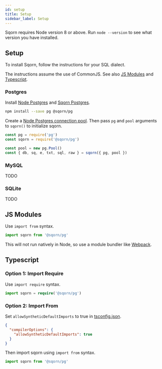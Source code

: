 ```yaml
---
id: setup
title: Setup
sidebar_label: Setup
---
```


Sqorn requires Node version 8 or above. Run `node --version` to see what version you have installed.

## Setup

To install Sqorn, follow the instructions for your SQL dialect.

The instructions assume the use of CommonJS. See also [JS Modules](#js-modules) and [Typescript](#typescript).

 <!-- For additional options, refer to [Configuration](configuration). -->

### Postgres

Install [Node Postgres](https://www.npmjs.com/package/pg) and [Sqorn Postgres](https://www.npmjs.com/package/@sqorn/pg).

```sh
npm install --save pg @sqorn/pg
```

Create a [Node Postgres connection pool](https://node-postgres.com/features/connecting). Then pass `pg` and `pool` arguments to `sqorn()` to initialize sqorn.

```js
const pg = require('pg')
const sqorn = require('@sqorn/pg')

const pool = new pg.Pool()
const { db, sq, e, txt, sql, raw } = sqorn({ pg, pool })
```

### MySQL

TODO

### SQLite

TODO

## JS Modules

Use `import from` syntax.

```ts
import sqorn from '@sqorn/pg'
```

This will not run natively in Node, so use a module bundler like [Webpack](https://webpack.js.org/).

## Typescript

### Option 1: Import Require

Use `import require` syntax.

```ts
import sqorn = require('@sqorn/pg')
```

### Option 2: Import From

Set `allowSyntheticDefaultImports` to true in [tsconfig.json](https://www.typescriptlang.org/docs/handbook/tsconfig-json.html).

```json
{
  "compilerOptions": {
    "allowSyntheticDefaultImports": true
  }
}
```

Then import sqorn using `import from` syntax.

```ts
import sqorn from '@sqorn/pg'
```